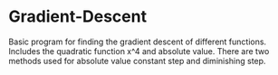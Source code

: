 # Gradient-Descent

Basic program for finding the gradient descent of different functions.
Includes the quadratic function x^4 and absolute value. There are two methods used
for absolute value constant step and diminishing step.
